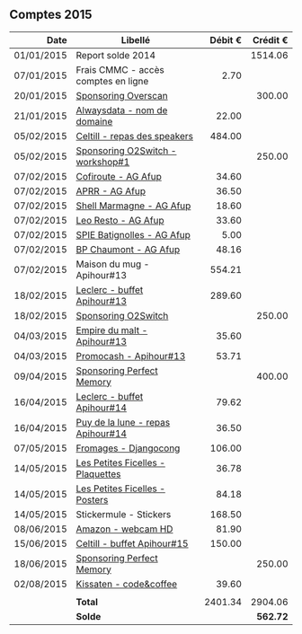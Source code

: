 
## Comptes 2015

| Date       | Libellé                                                                            | Débit €   | Crédit €  |
|-----------:|------------------------------------------------------------------------------------|----------:|----------:|
| 01/01/2015 | Report solde 2014                                                                  |           |   1514.06 |
| 07/01/2015 | Frais CMMC - accès comptes en ligne                                                |      2.70 |           |
| 20/01/2015 | [Sponsoring Overscan](invoices/out/201501_01_overscan.md)                          |           |    300.00 |
| 21/01/2015 | [Alwaysdata - nom de domaine](invoices/in/201501_01_alwaysdata.pdf)                |     22.00 |           |
| 05/02/2015 | [Celtill - repas des speakers](invoices/in/201502_01_celtill.pdf)                  |    484.00 |           |
| 05/02/2015 | [Sponsoring O2Switch - workshop#1](../2014/invoices/out/201411_04_o2switch.pdf)    |           |    250.00 |
| 07/02/2015 | [Cofiroute - AG Afup](invoices/in/201502_02_afup.pdf)                              |     34.60 |           |
| 07/02/2015 | [APRR - AG Afup](invoices/in/201502_02_afup.pdf)                                   |     36.50 |           |
| 07/02/2015 | [Shell Marmagne - AG Afup](invoices/in/201502_02_afup.pdf)                         |     18.60 |           |
| 07/02/2015 | [Leo Resto - AG Afup](invoices/in/201502_02_afup.pdf)                              |     33.60 |           |
| 07/02/2015 | [SPIE Batignolles - AG Afup](invoices/in/201502_02_afup.pdf)                       |      5.00 |           |
| 07/02/2015 | [BP Chaumont - AG Afup](invoices/in/201502_02_afup.pdf)                            |     48.16 |           |
| 07/02/2015 | Maison du mug - Apihour#13                                                         |    554.21 |           |
| 18/02/2015 | [Leclerc - buffet Apihour#13](invoices/in/201502_03_leclerc.pdf)                   |    289.60 |           |
| 18/02/2015 | [Sponsoring O2Switch](invoices/out/201502_01_o2switch.pdf)                         |           |    250.00 |
| 04/03/2015 | [Empire du malt - Apihour#13](invoices/in/201503_01_empiredumalt.pdf)              |     35.60 |           |
| 04/03/2015 | [Promocash - Apihour#13](invoices/in/201503_02_promocash.pdf)                      |     53.71 |           |
| 09/04/2015 | [Sponsoring Perfect Memory](invoices/out/201502_02_perfectmemory.pdf)              |           |    400.00 |
| 16/04/2015 | [Leclerc - buffet Apihour#14](invoices/in/201504_01_leclerc.pdf)                   |     79.62 |           |
| 16/04/2015 | [Puy de la lune - repas Apihour#14](invoices/in/201504_02_puydelalune.pdf)         |     36.50 |           |
| 07/05/2015 | [Fromages - Djangocong](invoices/in/201505_01_fromages.pdf)                        |    106.00 |           |
| 14/05/2015 | [Les Petites Ficelles - Plaquettes](invoices/in/201505_02_lespetitesficelles.pdf)  |     36.78 |           |
| 14/05/2015 | [Les Petites Ficelles - Posters](invoices/in/201505_03_lespetitesficelles.pdf)     |     84.18 |           |
| 14/05/2015 | Stickermule - Stickers                                                             |    168.50 |           |
| 08/06/2015 | [Amazon - webcam HD](invoices/in/201506_01_amazon.pdf)                             |     81.90 |           |
| 15/06/2015 | [Celtill - buffet Apihour#15](invoices/in/201506_02_celtill.pdf)                   |    150.00 |           |
| 18/06/2015 | [Sponsoring Perfect Memory](invoices/out/201502_02_perfectmemory.pdf)              |           |    250.00 |
| 02/08/2015 | [Kissaten - code&coffee](invoices/in/201508_01_kissaten.pdf)                       |     39.60 |           |
|            |                                                                                    |           |           |
|            |                                                                          **Total** |   2401.34 |   2904.06 |
|            |                                                                          **Solde** |           | **562.72**|
